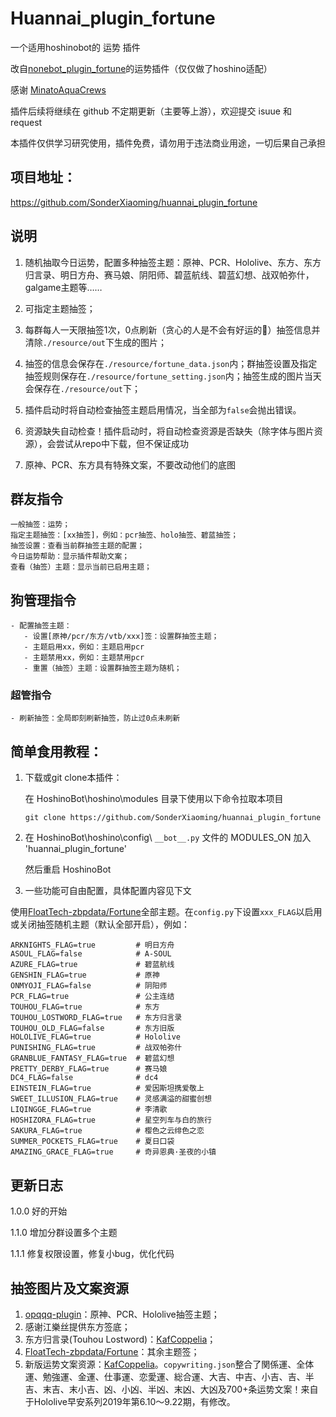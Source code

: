 # Huannai_plugin_fortune

一个适用hoshinobot的 运势 插件

改自[nonebot_plugin_fortune](https://github.com/MinatoAquaCrews/nonebot_plugin_fortune)的运势插件（仅仅做了hoshino适配）

感谢 [MinatoAquaCrews](https://github.com/MinatoAquaCrews)

插件后续将继续在 github 不定期更新（主要等上游），欢迎提交 isuue 和 request

本插件仅供学习研究使用，插件免费，请勿用于违法商业用途，一切后果自己承担

## 项目地址：

https://github.com/SonderXiaoming/huannai_plugin_fortune

## 说明

1. 随机抽取今日运势，配置多种抽签主题：原神、PCR、Hololive、东方、东方归言录、明日方舟、赛马娘、阴阳师、碧蓝航线、碧蓝幻想、战双帕弥什，galgame主题等……

2. 可指定主题抽签；

3. 每群每人一天限抽签1次，0点刷新（贪心的人是不会有好运的🤗）抽签信息并清除`./resource/out`下生成的图片；

4. 抽签的信息会保存在`./resource/fortune_data.json`内；群抽签设置及指定抽签规则保存在`./resource/fortune_setting.json`内；抽签生成的图片当天会保存在`./resource/out`下；

5. 插件启动时将自动检查抽签主题启用情况，当全部为`false`会抛出错误。
6. 资源缺失自动检查！插件启动时，将自动检查资源是否缺失（除字体与图片资源），会尝试从repo中下载，但不保证成功
7.  原神、PCR、东方具有特殊文案，不要改动他们的底图

## 群友指令

```
一般抽签：运势；
指定主题抽签：[xx抽签]，例如：pcr抽签、holo抽签、碧蓝抽签；
抽签设置：查看当前群抽签主题的配置；
今日运势帮助：显示插件帮助文案；
查看（抽签）主题：显示当前已启用主题；
```

## 狗管理指令

```
- 配置抽签主题：
   - 设置[原神/pcr/东方/vtb/xxx]签：设置群抽签主题；
   - 主题启用xx，例如：主题启用pcr
   - 主题禁用xx，例如：主题禁用pcr
   - 重置（抽签）主题：设置群抽签主题为随机；
```

### 超管指令

```
- 刷新抽签：全局即刻刷新抽签，防止过0点未刷新
```

## 简单食用教程：

1. 下载或git clone本插件：

   在 HoshinoBot\hoshino\modules 目录下使用以下命令拉取本项目

   ```
   git clone https://github.com/SonderXiaoming/huannai_plugin_fortune
   ```

2. 在 HoshinoBot\hoshino\config\ `__bot__.py` 文件的 MODULES_ON 加入 'huannai_plugin_fortune'

   然后重启 HoshinoBot

3. 一些功能可自由配置，具体配置内容见下文

使用[FloatTech-zbpdata/Fortune](https://github.com/FloatTech/zbpdata)全部主题。在`config.py`下设置`xxx_FLAG`以启用或关闭抽签随机主题（默认全部开启），例如：

```
ARKNIGHTS_FLAG=true         # 明日方舟
ASOUL_FLAG=false            # A-SOUL
AZURE_FLAG=true             # 碧蓝航线
GENSHIN_FLAG=true           # 原神
ONMYOJI_FLAG=false          # 阴阳师
PCR_FLAG=true               # 公主连结
TOUHOU_FLAG=true            # 东方
TOUHOU_LOSTWORD_FLAG=true   # 东方归言录
TOUHOU_OLD_FLAG=false       # 东方旧版
HOLOLIVE_FLAG=true          # Hololive
PUNISHING_FLAG=true         # 战双帕弥什
GRANBLUE_FANTASY_FLAG=true  # 碧蓝幻想
PRETTY_DERBY_FLAG=true      # 赛马娘
DC4_FLAG=false              # dc4
EINSTEIN_FLAG=true          # 爱因斯坦携爱敬上
SWEET_ILLUSION_FLAG=true    # 灵感满溢的甜蜜创想
LIQINGGE_FLAG=true          # 李清歌
HOSHIZORA_FLAG=true         # 星空列车与白的旅行
SAKURA_FLAG=true            # 樱色之云绯色之恋
SUMMER_POCKETS_FLAG=true    # 夏日口袋
AMAZING_GRACE_FLAG=true     # 奇异恩典·圣夜的小镇
```

## 更新日志

1.0.0 好的开始

1.1.0 增加分群设置多个主题

1.1.1 修复权限设置，修复小bug，优化代码

## 抽签图片及文案资源

1. [opqqq-plugin](https://github.com/opq-osc/opqqq-plugin)：原神、PCR、Hololive抽签主题；
2. 感谢江樂丝提供东方签底；
3. 东方归言录(Touhou Lostword)：[KafCoppelia](https://github.com/KafCoppelia)；
4. [FloatTech-zbpdata/Fortune](https://github.com/FloatTech/zbpdata)：其余主题签；
5. 新版运势文案资源：[KafCoppelia](https://github.com/KafCoppelia)。`copywriting.json`整合了関係運、全体運、勉強運、金運、仕事運、恋愛運、総合運、大吉、中吉、小吉、吉、半吉、末吉、末小吉、凶、小凶、半凶、末凶、大凶及700+条运势文案！来自于Hololive早安系列2019年第6.10～9.22期，有修改。